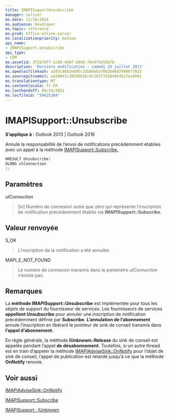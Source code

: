 ```yaml
---
title: IMAPISupportUnsubscribe
manager: soliver
ms.date: 11/16/2014
ms.audience: Developer
ms.topic: reference
ms.prod: office-online-server
ms.localizationpriority: medium
api_name:
- IMAPISupport.Unsubscribe
api_type:
- COM
ms.assetid: 3f2870f7-1c08-4d0f-b9d8-7644f5e55b78
description: 'Derniére modification : samedi 23 juillet 2011'
ms.openlocfilehash: a293c86b2e695c32b8debaf0b3b96d7490677933
ms.sourcegitcommit: a1d9041c20256616c9c183f7d1049142a7ac6991
ms.translationtype: MT
ms.contentlocale: fr-FR
ms.lasthandoff: 09/24/2021
ms.locfileid: "59625384"
---
```

# <a name="imapisupportunsubscribe"></a>IMAPISupport::Unsubscribe

  
  
**S’applique à** : Outlook 2013 | Outlook 2016 
  
Annule la responsabilité de l’envoi de notifications précédemment établies avec un appel à la méthode [IMAPISupport::Subscribe.](imapisupport-subscribe.md) 
  
```cpp
HRESULT Unsubscribe(
ULONG ulConnection
);
```

## <a name="parameters"></a>Paramètres

 _ulConnection_
  
> [in] Numéro de connexion autre que zéro qui représente l’inscription de notification précédemment établie via **IMAPISupport::Subscribe**.
    
## <a name="return-value"></a>Valeur renvoyée

S_OK 
  
> L’inscription de la notification a été annulée.
    
MAPI_E_NOT_FOUND 
  
> Le numéro de connexion transmis dans le  _paramètre ulConnection_ n’existe pas. 
    
## <a name="remarks"></a>Remarques

La **méthode IMAPISupport::Unsubscribe** est implémentée pour tous les objets de support du fournisseur de services. Les fournisseurs de services **appellent Unsubscribe** pour annuler une inscription de notification précédemment définie par **Subscribe**. **L’annulation de l’abonnement** annule l’inscription en libérant le pointeur de sink de conseil transmis dans **l’appel d’abonnement.** 
  
En règle générale, la méthode **IUnknown::Release** du sink de conseil est appelée pendant l’appel **de désabonnement.** Toutefois, si un autre thread est en train d’appeler la méthode [IMAPIAdviseSink::OnNotify](imapiadvisesink-onnotify.md) pour l’objet de sink de conseil, l’appel de publication est retardé jusqu’à ce que la méthode **OnNotify** renvoie.  
  
## <a name="see-also"></a>Voir aussi



[IMAPIAdviseSink::OnNotify](imapiadvisesink-onnotify.md)
  
[IMAPISupport::Subscribe](imapisupport-subscribe.md)
  
[IMAPISupport : IUnknown](imapisupportiunknown.md)

